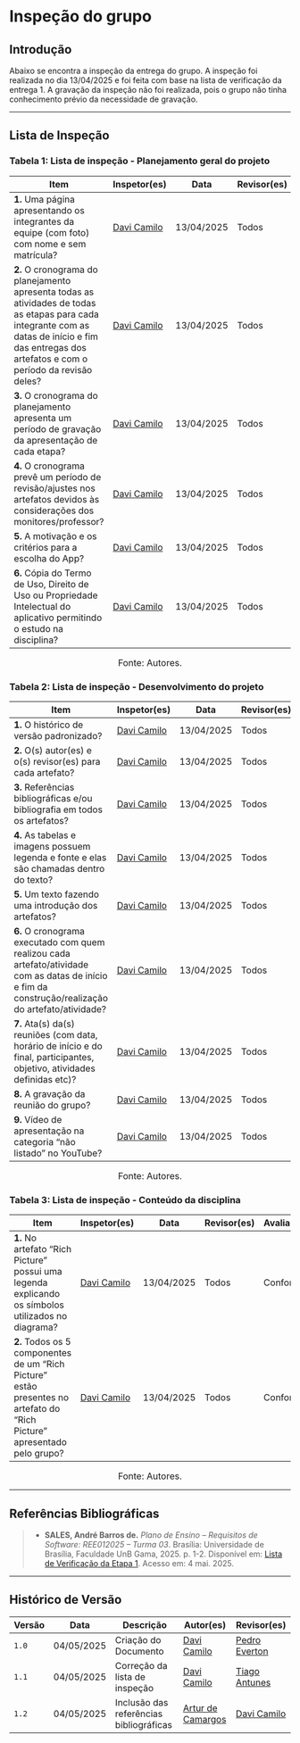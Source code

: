 # Inspeção do grupo

## Introdução

Abaixo se encontra a inspeção da entrega do grupo. A inspeção foi realizada no dia 13/04/2025 e foi feita com base na lista de verificação da entrega 1. A gravação da inspeção não foi realizada, pois o grupo não tinha conhecimento prévio da necessidade de gravação.

---

## Lista de Inspeção

### Tabela 1: Lista de inspeção - Planejamento geral do projeto

| Item | Inspetor(es) | Data | Revisor(es) | Avaliação |
|---------|-------|------------|--------|--------|
| **1.** Uma página apresentando os integrantes da equipe (com foto) com nome e sem matrícula? | [Davi Camilo](https://github.com/Davicamilo23) | 13/04/2025 | Todos | Conforme |
| **2.** O cronograma do planejamento apresenta todas as atividades de todas as etapas para cada integrante com as datas de início e fim das entregas dos artefatos e com o período da revisão deles? | [Davi Camilo](https://github.com/Davicamilo23) | 13/04/2025 | Todos | Conforme |
| **3.** O cronograma do planejamento apresenta um período de gravação da apresentação de cada etapa? | [Davi Camilo](https://github.com/Davicamilo23) | 13/04/2025 | Todos | Conforme |
| **4.** O cronograma prevê um período de revisão/ajustes nos artefatos devidos às considerações dos monitores/professor? | [Davi Camilo](https://github.com/Davicamilo23) | 13/04/2025 | Todos | Conforme |
| **5.** A motivação e os critérios para a escolha do App? | [Davi Camilo](https://github.com/Davicamilo23) | 13/04/2025 | Todos | Conforme |
| **6.** Cópia do Termo de Uso, Direito de Uso ou Propriedade Intelectual do aplicativo permitindo o estudo na disciplina? | [Davi Camilo](https://github.com/Davicamilo23) | 13/04/2025 | Todos | Conforme |

<font size="3"><p align="center">Fonte: Autores.</p></font>

### Tabela 2: Lista de inspeção - Desenvolvimento do projeto

| Item | Inspetor(es) | Data | Revisor(es) | Avaliação |
|---------|-------|------------|--------|--------|
| **1.** O histórico de versão padronizado? | [Davi Camilo](https://github.com/Davicamilo23) | 13/04/2025 | Todos | Conforme |
| **2.** O(s) autor(es) e o(s) revisor(es) para cada artefato? | [Davi Camilo](https://github.com/Davicamilo23) | 13/04/2025 | Todos | Conforme |
| **3.** Referências bibliográficas e/ou bibliografia em todos os artefatos? | [Davi Camilo](https://github.com/Davicamilo23) | 13/04/2025 | Todos | Conforme |
| **4.** As tabelas e imagens possuem legenda e fonte e elas são chamadas dentro do texto? | [Davi Camilo](https://github.com/Davicamilo23) | 13/04/2025 | Todos | Conforme |
| **5.** Um texto fazendo uma introdução dos artefatos? | [Davi Camilo](https://github.com/Davicamilo23) | 13/04/2025 | Todos | Conforme |
| **6.** O cronograma executado com quem realizou cada artefato/atividade com as datas de início e fim da construção/realização do artefato/atividade? | [Davi Camilo](https://github.com/Davicamilo23) | 13/04/2025 | Todos | Conforme |
| **7.** Ata(s) da(s) reuniões (com data, horário de início e do final, participantes, objetivo, atividades definidas etc)? | [Davi Camilo](https://github.com/Davicamilo23) | 13/04/2025 | Todos | Conforme |
| **8.** A gravação da reunião do grupo? | [Davi Camilo](https://github.com/Davicamilo23) | 13/04/2025 | Todos | Conforme |
| **9.** Vídeo de apresentação na categoria “não listado” no YouTube? | [Davi Camilo](https://github.com/Davicamilo23) | 13/04/2025 | Todos | Conforme |

<font size="3"><p align="center">Fonte: Autores.</p></font>

### Tabela 3: Lista de inspeção - Conteúdo da disciplina

| Item | Inspetor(es) | Data | Revisor(es) | Avaliação |
|---------|-------|------------|--------|--------|
| **1.** No artefato “Rich Picture” possui uma legenda explicando os símbolos utilizados no diagrama? | [Davi Camilo](https://github.com/Davicamilo23) | 13/04/2025 | Todos | Conforme |
| **2.** Todos os 5 componentes de um “Rich Picture” estão presentes no artefato do “Rich Picture” apresentado pelo grupo? | [Davi Camilo](https://github.com/Davicamilo23) | 13/04/2025 | Todos | Conforme |

<font size="3"><p align="center">Fonte: Autores.</p></font>

---

## Referências Bibliográficas

> - **SALES, André Barros de.** *Plano de Ensino – Requisitos de Software: REE012025 – Turma 03*. Brasília: Universidade de Brasília, Faculdade UnB Gama, 2025. p. 1-2. Disponível em: [Lista de Verificação da Etapa 1](../assets/Lista%20de%20Verificação%201%20-%20Plano_de_Ensino.pdf). Acesso em: 4 mai. 2025.

---

## Histórico de Versão

| Versão | Data          | Descrição                          | Autor(es)     |  Revisor(es)  |
| ------ | ------------- | ---------------------------------- | ------------- | ------------- |
| `1.0`  |  04/05/2025 |  Criação do Documento | [Davi Camilo](https://github.com/Davicamilo23) | [Pedro Everton](https://github.com/pedroeverton217) |
| `1.1`  |  04/05/2025 |  Correção da lista de inspeção | [Davi Camilo](https://github.com/Davicamilo23) | [Tiago Antunes](https://github.com/TiagoBalieiro) |
| `1.2`  |  04/05/2025 | Inclusão das referências bibliográficas | [Artur de Camargos](https://github.com/ArturDCR) | [Davi Camilo](https://github.com/Davicamilo23) |
